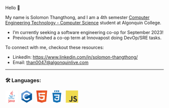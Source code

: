 Hello 👋

My name is Solomon Thangthong, and I am a 4th semester [Computer Engineering Technology - Computer Science](https://www.algonquincollege.com/sat/program/computer-engineering-technology-computing-science/) student at Algonquin College.
-  I’m currently seeking a software engineering co-op for September 2023!
-  Previously finished a co-op term at Innovapost doing DevOp/SRE tasks.

To connect with me, checkout these resources:
- LinkedIn: https://www.linkedin.com/in/solomon-thangthong/
- Email: than0047@algonquinlive.com
---

### :hammer_and_wrench: Languages:
<div>
  <img src="https://github.com/devicons/devicon/blob/master/icons/java/java-original-wordmark.svg" title="Java" alt="Java" width="40" height="40"/>&nbsp;
  <img src="https://github.com/devicons/devicon/blob/master/icons/c/c-original.svg" title="C" alt="C" width="40" height="40"/>&nbsp;
    <img src="https://github.com/devicons/devicon/blob/master/icons/html5/html5-original.svg" title="HTML5" alt="HTML" width="40" height="40"/>&nbsp;
  <img src="https://github.com/devicons/devicon/blob/master/icons/css3/css3-plain-wordmark.svg"  title="CSS3" alt="CSS" width="40" height="40"/>&nbsp;
  <img src="https://github.com/devicons/devicon/blob/master/icons/javascript/javascript-original.svg" title="JavaScript" 
  <img src="https://github.com/devicons/devicon/blob/master/icons/mysql/mysql-original-wordmark.svg" title="MySQL"  alt="MySQL" width="40" height="40"/>&nbsp;
</div>
